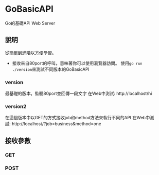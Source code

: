 # GoBasicAPI
Go的基礎API Web Server

## 說明
從簡單到進階以方便學習。
* 接收來自80port的呼叫，意味著你可以使用瀏覽器訪問。
使用`go run ./version`來測試不同版本的GoBasicAPI

### version
最基礎的版本，監聽80port並回傳一段文字
在Web中測試: http://localhost/hi

### version2
在這個版本中以GET的方式接收job和method方法來執行不同的API
在Web中測試: http://localhost/?job=business&method=one

## 接收參數

### GET

### POST
